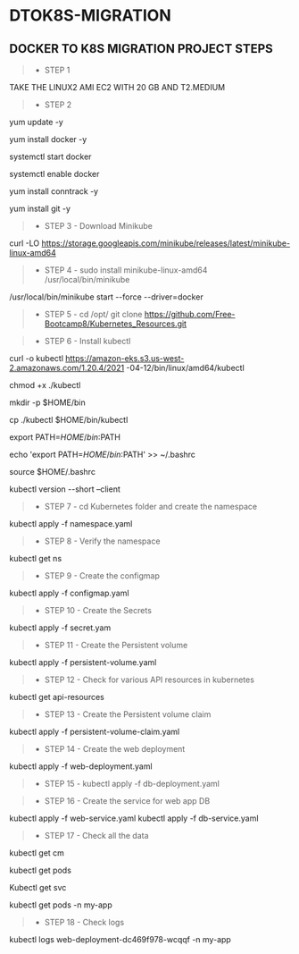 # DTOK8S-MIGRATION

## DOCKER TO K8S MIGRATION PROJECT STEPS

> * STEP 1

TAKE THE LINUX2 AMI EC2 WITH 20 GB AND T2.MEDIUM

> * STEP 2 

yum update -y

yum install docker -y

systemctl start docker

systemctl enable docker

yum install conntrack -y

yum install git -y

> * STEP 3 - Download Minikube 
 
curl -LO https://storage.googleapis.com/minikube/releases/latest/minikube-linux-amd64

> * STEP 4 - sudo install minikube-linux-amd64 /usr/local/bin/minikube 

/usr/local/bin/minikube start --force --driver=docker 

> * STEP 5 - cd /opt/ git clone https://github.com/Free-Bootcamp8/Kubernetes_Resources.git 

> * STEP 6 - Install kubectl
 
curl -o kubectl https://amazon-eks.s3.us-west-2.amazonaws.com/1.20.4/2021 -04-12/bin/linux/amd64/kubectl

chmod +x ./kubectl 

mkdir -p $HOME/bin 

cp ./kubectl $HOME/bin/kubectl 

export PATH=$HOME/bin:$PATH 

echo 'export PATH=$HOME/bin:$PATH' >> ~/.bashrc 

source $HOME/.bashrc 

kubectl version --short –client


> * STEP 7 - cd Kubernetes folder and create the namespace

kubectl apply -f namespace.yaml 
 
> * STEP 8 - Verify the namespace 

kubectl get ns 

> * STEP 9 - Create the configmap 

kubectl apply -f configmap.yaml 

> * STEP 10 - Create the Secrets

 kubectl apply -f secret.yam
 
> * STEP 11 - Create the Persistent volume

kubectl apply -f persistent-volume.yaml 

> * STEP 12 - Check for various API resources in kubernetes 

kubectl get api-resources 

> * STEP 13 - Create the Persistent volume claim 

kubectl apply -f persistent-volume-claim.yaml 

> * STEP 14 - Create the web deployment

kubectl apply -f web-deployment.yaml 

> * STEP 15 - kubectl apply -f db-deployment.yaml

> * STEP 16 - Create the service for web app DB

kubectl apply -f web-service.yaml 
kubectl apply -f db-service.yaml

> * STEP 17 - Check all the data

kubectl get cm 

kubectl get pods 

Kubectl get svc 

kubectl get pods -n my-app 

> * STEP 18 - Check logs

kubectl logs web-deployment-dc469f978-wcqqf -n my-app
